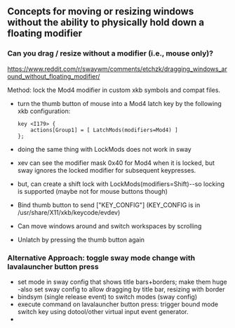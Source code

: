 ## Concepts for moving or resizing windows without the ability to physically hold down a floating modifier

### Can you drag / resize without a modifier (i.e., mouse only)?

https://www.reddit.com/r/swaywm/comments/etchzk/dragging_windows_around_without_floating_modifier/

Method: lock the Mod4 modifier in custom xkb symbols and compat files.
  - turn the thumb button of mouse into a Mod4 latch key by the following xkb configuration:
      ```
      key <I179> {
          actions[Group1] = [ LatchMods(modifiers=Mod4) ]
      };
      ```
- doing the same thing with LockMods does not work in sway
- xev can see the modifier mask 0x40 for Mod4 when it is locked, but sway ignores the locked modifier for subsequent keypresses.
- but, can create a shift lock with LockMods(modifiers=Shift)--so locking is supported (maybe not for mouse buttons though)

- Bind thumb button to send ["KEY_CONFIG"] (KEY_CONFIG is <I179> in /usr/share/X11/xkb/keycode/evdev)
- Can move windows around and switch workspaces by scrolling
- Unlatch by pressing the thumb button again


### Alternative Approach: toggle sway mode change with lavalauncher button press
- set mode in sway config that shows title bars+borders; make them huge
  -also set sway config to allow dragging by title bar, resizing with border
- bindsym (single release event) to switch modes (sway config)
- execute command on lavalauncher button press: trigger bound mode switch key using dotool/other virtual input event generator.
- 

